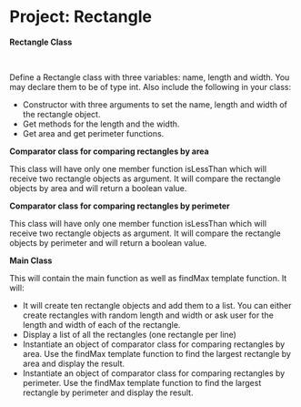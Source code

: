 # Project: Rectangle

**Rectangle Class**

<br>

<p>Define a Rectangle class with three variables: name, length and width. You may declare
them to be of type int. Also include the following in your class:</p>

* Constructor with three arguments to set the name, length and width of the rectangle
object.
* Get methods for the length and the width.
* Get area and get perimeter functions.

**Comparator class for comparing rectangles by area**

<p>This class will have only one member function isLessThan which will receive two
rectangle objects as argument. It will compare the rectangle objects by area and will
return a boolean value.</p>

**Comparator class for comparing rectangles by perimeter**

<p>This class will have only one member function isLessThan which will receive two
rectangle objects as argument. It will compare the rectangle objects by perimeter and will
return a boolean value.</p>

**Main Class**

<p>This will contain the main function as well as findMax template function. It will:</p>

* It will create ten rectangle objects and add them to a list. You can either create
rectangles with random length and width or ask user for the length and width of
each of the rectangle.
* Display a list of all the rectangles (one rectangle per line)
* Instantiate an object of comparator class for comparing rectangles by area. Use
the findMax template function to find the largest rectangle by area and display the
result.
* Instantiate an object of comparator class for comparing rectangles by perimeter.
Use the findMax template function to find the largest rectangle by perimeter and
display the result.
